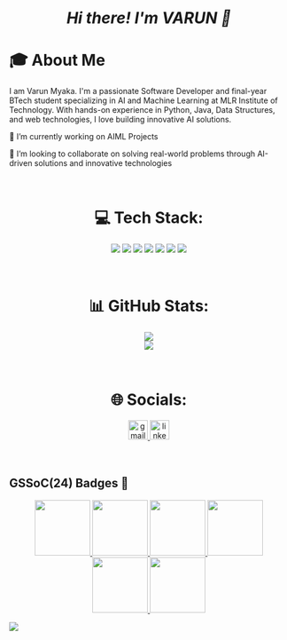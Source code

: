 <h1 align = "center"><i><b> Hi there! I'm VARUN 👋 </b></i></h1>


<h1>🎓 About Me</h1>
<p>I am Varun Myaka. I'm a passionate Software Developer and final-year BTech student specializing in AI and Machine Learning at MLR Institute of Technology. With hands-on experience in Python, Java, Data Structures, and web technologies, I love building innovative AI solutions.</p>

<p>🔭 I’m currently working on AIML Projects</p>
<p>👯 I’m looking to collaborate on solving real-world problems through AI-driven solutions and innovative technologies</p>


<div align="center">
  <br>
  <h1> 💻 Tech Stack: </h1>
  <img src="https://img.shields.io/badge/java-%23ED8B00.svg?style=for-the-badge&logo=openjdk&logoColor=white" />
  <img src="https://img.shields.io/badge/python-3670A0?style=for-the-badge&logo=python&logoColor=ffdd54" />
  <img src="https://img.shields.io/badge/html5-%23E34F26.svg?style=for-the-badge&logo=html5&logoColor=white" />
  <img src="https://img.shields.io/badge/Matplotlib-%23ffffff.svg?style=for-the-badge&logo=Matplotlib&logoColor=black" />
  <img src="https://img.shields.io/badge/opencv-%23white.svg?style=for-the-badge&logo=opencv&logoColor=white" />
  <img src="https://img.shields.io/badge/numpy-%23013243.svg?style=for-the-badge&logo=numpy&logoColor=white" />
  <img src="https://img.shields.io/badge/pandas-%23150458.svg?style=for-the-badge&logo=pandas&logoColor=white" />
</div>

<br>
<br>

<div align="center">
  <h1> 📊 GitHub Stats: </h1>
  <img src="https://github-readme-streak-stats.herokuapp.com/?user=MVarun5&theme=dark&hide_border=false" /><br>
  <img src="https://github-readme-stats.vercel.app/api/top-langs/?username=MVarun5&theme=dark&hide_border=false&include_all_commits=false&count_private=false&layout=compact" />
</div>

<br>
<br>

<div align="center">
  <h1> 🌐 Socials: </h1>
  <a href="mailto:varun1290.myaka@gmail.com">
    <img src="https://img.shields.io/static/v1?message=Gmail&logo=gmail&label=&color=D14836&logoColor=white&labelColor=&style=for-the-badge" height="35" alt="gmail logo"  />
  </a>
  <a href="http://www.linkedin.com/in/varunmyaka">
    <img src="https://img.shields.io/static/v1?message=LinkedIn&logo=linkedin&label=&color=0077B5&logoColor=white&labelColor=&style=for-the-badge" height="35" alt="linkedin logo"  />
  </a>
</div>


<br>
<br>


<summary><h2>GSSoC(24) Badges 🌟</h2></summary>
<div style='display:flex; align-items:center; gap: 10px;' align='center'>
  <a href="https://gssoc.girlscript.tech/leaderboard">
    <img src="https://raw.githubusercontent.com/GSSoC24/Postman-Challenge/main/docs/assets/Postman%20White.png" width="100px" height="100px" />
    <img src="https://raw.githubusercontent.com/GSSoC24/Postman-Challenge/main/docs/assets/1.png" width="100px" height="100px" />
    <img src="https://raw.githubusercontent.com/GSSoC24/Postman-Challenge/main/docs/assets/2.png" width="100px" height="100px" />
    <img src="https://raw.githubusercontent.com/GSSoC24/Postman-Challenge/main/docs/assets/3.png" width="100px" height="100px" />
    <img src="https://raw.githubusercontent.com/GSSoC24/Postman-Challenge/main/docs/assets/4.png" width="100px" height="100px" />
    <img src="https://raw.githubusercontent.com/GSSoC24/Postman-Challenge/main/docs/assets/5.png" width="100px" height="100px" />
  </a>
</div>


[![](https://visitcount.itsvg.in/api?id=MVarun5&icon=0&color=0)](https://visitcount.itsvg.in)
